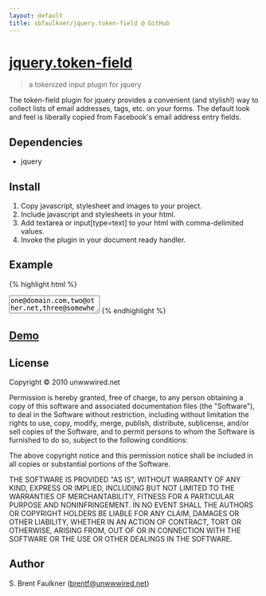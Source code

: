 ```yaml
---
layout: default
title: sbfaulkner/jquery.token-field @ GitHub
---
```


# [jquery.token-field](http://github.com/sbfaulkner/jquery.token-field) #

> a tokenized input plugin for jquery

The token-field plugin for jquery provides a convenient (and stylish!) way to collect lists of email addresses, tags, etc. on your forms. The default look and feel is liberally copied from Facebook's email address entry fields.

## Dependencies ##

* jquery

## Install ##

1. Copy javascript, stylesheet and images to your project.
2. Include javascript and stylesheets in your html.
3. Add textarea or input[type=text] to your html with comma-delimited values.
4. Invoke the plugin in your document ready handler.

## Example ##

{% highlight html %}
<html>
  <head>
    <title>jquery.token example</title>
    <link rel="stylesheet" href="/stylesheets/token-field.css" type="text/css" media="screen">
    <script src="/javascripts/jquery.js" type="text/javascript"></script>
    <script src="/javascripts/jquery.token-field.js" type="text/javascript"></script>
    <script type="text/javascript">
      $(document).ready(function() {
        $('textarea.email').tokenField();
      });
    </script>
  </head>
  <body>
    <textarea class='email'>one@domain.com,two@other.net,three@somewhere.ca</textarea>
  </body>
</html>
{% endhighlight %}

## [Demo](demo.html) ##

## License ##

<p class='legal'>
  Copyright © 2010 unwwwired.net
</p>

<p class='legal'>
  Permission is hereby granted, free of charge, to any person obtaining
  a copy of this software and associated documentation files (the
  "Software"), to deal in the Software without restriction, including
  without limitation the rights to use, copy, modify, merge, publish,
  distribute, sublicense, and/or sell copies of the Software, and to
  permit persons to whom the Software is furnished to do so, subject to
  the following conditions:
</p>

<p class='legal'>
  The above copyright notice and this permission notice shall be
  included in all copies or substantial portions of the Software.
</p>

<p class='legal'>
  THE SOFTWARE IS PROVIDED "AS IS", WITHOUT WARRANTY OF ANY KIND,
  EXPRESS OR IMPLIED, INCLUDING BUT NOT LIMITED TO THE WARRANTIES OF
  MERCHANTABILITY, FITNESS FOR A PARTICULAR PURPOSE AND
  NONINFRINGEMENT. IN NO EVENT SHALL THE AUTHORS OR COPYRIGHT HOLDERS BE
  LIABLE FOR ANY CLAIM, DAMAGES OR OTHER LIABILITY, WHETHER IN AN ACTION
  OF CONTRACT, TORT OR OTHERWISE, ARISING FROM, OUT OF OR IN CONNECTION
  WITH THE SOFTWARE OR THE USE OR OTHER DEALINGS IN THE SOFTWARE.
</p>

## Author ##

S. Brent Faulkner (brentf@unwwwired.net)
